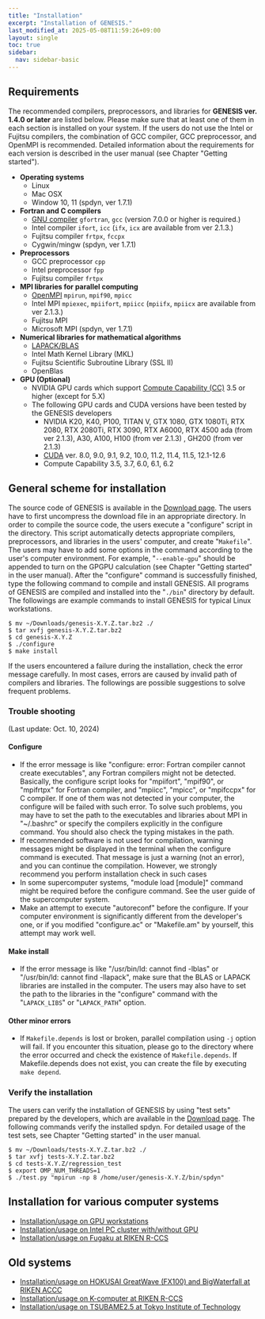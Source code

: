 ```yaml
---
title: "Installation"
excerpt: "Installation of GENESIS."
last_modified_at: 2025-05-08T11:59:26+09:00
layout: single
toc: true
sidebar:
  nav: sidebar-basic
---
```


## Requirements

The recommended compilers, preprocessors, and libraries for **GENESIS
ver. 1.4.0 or later** are listed below. Please make sure that at least
one of them in each section is installed on your system. If the users do
not use the Intel or Fujitsu compilers, the combination of GCC compiler,
GCC preprocessor, and OpenMPI is recommended. Detailed information about
the requirements for each version is described in the user manual (see
Chapter "Getting started").

-   **Operating systems**
    -   Linux
    -   Mac OSX
    -   Window 10, 11 (spdyn, ver 1.7.1)
-   **Fortran and C compilers**
    -   [GNU compiler](https://gcc.gnu.org/) `gfortran`, `gcc` (version 7.0.0 or
        higher is required.)
    -   Intel compiler `ifort`, `icc` (`ifx`, `icx` are available from
        ver 2.1.3.)
    -   Fujitsu compiler `frtpx`, `fccpx`
    -   Cygwin/mingw (spdyn, ver 1.7.1)
-   **Preprocessors**
    -   GCC preprocessor `cpp`
    -   Intel preprocessor `fpp`
    -   Fujitsu compiler `frtpx`
-   **MPI libraries for parallel computing**
    -   [OpenMPI](https://www.open-mpi.org/) `mpirun`, `mpif90`, `mpicc`
    -   Intel MPI `mpiexec`, `mpiifort`, `mpiicc` (`mpiifx`, `mpiicx`
        are available from ver 2.1.3.)
    -   Fujitsu MPI
    -   Microsoft MPI (spdyn, ver 1.7.1)
-   **Numerical libraries for mathematical algorithms**
    -   [LAPACK/BLAS](http://www.netlib.org/lapack/)
    -   Intel Math Kernel Library (MKL)
    -   Fujitsu Scientific Subroutine Library (SSL II)
    -   OpenBlas
-   **GPU (Optional)**
    -   NVIDIA GPU cards which support [Compute Capability
        (CC)](https://developer.nvidia.com/cuda-gpus) 3.5 or higher (except for 5.X)
    -   The following GPU cards and CUDA versions have been tested by
        the GENESIS developers
        -   NVIDIA K20, K40, P100, TITAN V, GTX 1080, GTX 1080Ti, RTX
            2080, RTX 2080Ti, RTX 3090, RTX A6000, RTX 4500 ada (from
            ver 2.1.3), A30, A100, H100 (from ver 2.1.3) , GH200 (from
            ver 2.1.3)
        -   [CUDA](https://developer.nvidia.com/cuda-toolkit) ver. 8.0, 9.0, 9.1, 9.2, 10.0,
            11.2, 11.4, 11.5, 12.1-12.6
        -   Compute Capability 3.5, 3.7, 6.0, 6.1, 6.2

##  General scheme for installation

The source code of GENESIS is available in the [Download page](/docs/download/).
The users have to first uncompress the download file in an appropriate
directory. In order to compile the source code, the users execute a "configure"
script in the directory. This script automatically detects appropriate
compilers, preprocessors, and libraries in the users' computer, and create
"`Makefile`". The users may have to add some options in the command according to
the user's computer environment. For example, "`--enable-gpu`" should be
appended to turn on the GPGPU calculation (see Chapter "Getting started" in the
user manual). After the "configure" command is successfully finished, type the
following command to compile and install GENESIS. All programs of GENESIS are
compiled and installed into the "`./bin`" directory by default. The followings
are example commands to install GENESIS for typical Linux workstations.

    $ mv ~/Downloads/genesis-X.Y.Z.tar.bz2 ./
    $ tar xvfj genesis-X.Y.Z.tar.bz2
    $ cd genesis-X.Y.Z
    $ ./configure
    $ make install

If the users encountered a failure during
the installation, check the error message carefully. In most cases,
errors are caused by invalid path of compilers and libraries. The
followings are possible suggestions to solve frequent problems.

### Trouble shooting 

(Last update: Oct. 10, 2024)

#### Configure

-   If the error message is like "configure: error: Fortran compiler
    cannot create executables", any Fortran compilers might not be
    detected. Basically, the configure script looks for "mpiifort",
    "mpif90", or "mpifrtpx" for Fortran compiler, and "mpiicc", "mpicc",
    or "mpifccpx" for C compiler. If one of them was not detected in
    your computer, the configure will be failed with such error. To
    solve such problems, you may have to set the path to the executables
    and libraries about MPI in "\~/.bashrc" or specify the compilers
    explicitly in the configure command. You should also check the
    typing mistakes in the path.
-   If recommended software is not used for compilation, warning
    messages might be displayed in the terminal when the configure
    command is executed. That message is just a warning (not an error),
    and you can continue the compilation. However, we strongly recommend
    you perform installation check in such cases
-   In some supercomputer systems, "module load \[module\]" command
    might be required before the configure command. See the user guide
    of the supercomputer system.
-   Make an attempt to execute "autoreconf" before the configure. If
    your computer environment is significantly different from the
    developer's one, or if you modified "configure.ac" or "Makefile.am"
    by yourself, this attempt may work well.

#### Make install

-   If the error message is like "/usr/bin/ld: cannot find -lblas" or
    "/usr/bin/ld: cannot find -llapack", make sure that the BLAS or
    LAPACK libraries are installed in the computer. The users may also
    have to set the path to the libraries in the "configure" command
    with the "`LAPACK_LIBS`" or "`LAPACK_PATH`" option.

#### Other minor errors

-   If `Makefile.depends` is lost or broken, parallel compilation using
    `-j` option will fail. If you encounter this situation, please go to
    the directory where the error occurred and check the existence of
    `Makefile.depends`. If Makefile.depends does not exist, you can
    create the file by executing `make depend`.

###  Verify the installation

The users can verify the installation of GENESIS by using "test sets" prepared
by the developers, which are available in the [Download page](/docs/download/).
The following commands verify the installed spdyn. For detailed usage of the
test sets, see Chapter "Getting started" in the user manual.

    $ mv ~/Downloads/tests-X.Y.Z.tar.bz2 ./
    $ tar xvfj tests-X.Y.Z.tar.bz2
    $ cd tests-X.Y.Z/regression_test
    $ export OMP_NUM_THREADS=1
    $ ./test.py "mpirun -np 8 /home/user/genesis-X.Y.Z/bin/spdyn"

##  Installation for various computer systems

-   [Installation/usage on GPU workstations](/docs/usage_on_gpu_workstations/)
-   [Installation/usage on Intel PC cluster with/without GPU](/docs/usage_on_gpu_workstations/)
-   [Installation/usage on Fugaku at RIKEN R-CCS](/tutorials/genesis_tutorial_appendix_3_2022/)

## Old systems

-   [Installation/usage on HOKUSAI GreatWave (FX100) and BigWaterfall at RIKEN ACCC](/docs/usage_on_hokusai/)
-   [Installation/usage on K-computer at RIKEN R-CCS](/docs/usage_on_k_computer/)
-   [Installation/usage on TSUBAME2.5 at Tokyo Institute of Technology](/docs/usage_on_tsubame/)

